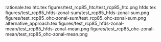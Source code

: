 rationale.tex
htc.tex
figures/test_rcp85_htc/test_rcp85_htc.png
hfds.tex
figures/test_rcp85_hfds-zonal-sum/test_rcp85_hfds-zonal-sum.png
figures/test_rcp85_ohc-zonal-sum/test_rcp85_ohc-zonal-sum.png
alternative_approach.tex
figures/test_rcp85_hfds-zonal-mean/test_rcp85_hfds-zonal-mean.png
figures/test_rcp85_ohc-zonal-mean/test_rcp85_ohc-zonal-mean.png
